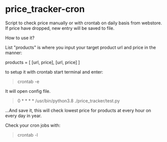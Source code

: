 # price_tracker-cron

Script to check price manually or with crontab on daily basis from webstore.
If price have dropped, new entry will be saved to file.

How to use it?

List "products" is where you input your target product url and price in the manner:

products = [
    [url, price],
    [url, price]
]


to setup it with crontab start terminal and enter:
> crontab -e

It will open config file.

>
> 0 * * * *  /usr/bin/python3.8 ./price_tracker/test.py   

...And save it, this will check lowest price for products at every hour on every day in year.

Check your cron jobs with:

>crontab -l





